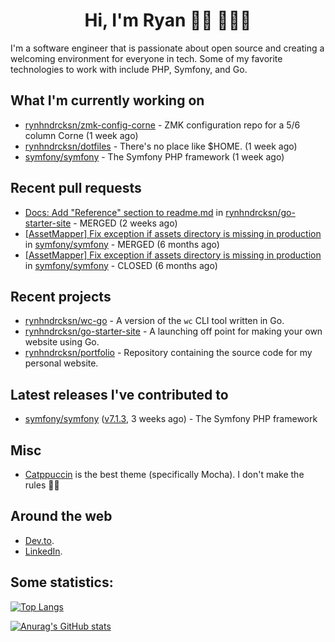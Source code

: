 <div align="center">
  <h1>Hi, I'm Ryan 👋🏻 👨🏻‍💻</h1>
</div>

I'm a software engineer that is passionate about open source and creating a welcoming environment for everyone in tech.
Some of my favorite technologies to work with include PHP, Symfony, and Go.

## What I'm currently working on

- [rynhndrcksn/zmk-config-corne](https://github.com/rynhndrcksn/zmk-config-corne) - ZMK configuration repo for a 5/6 column Corne (1 week ago)
- [rynhndrcksn/dotfiles](https://github.com/rynhndrcksn/dotfiles) - There&#39;s no place like $HOME. (1 week ago)
- [symfony/symfony](https://github.com/symfony/symfony) - The Symfony PHP framework (1 week ago)

## Recent pull requests

- [Docs: Add &#34;Reference&#34; section to readme.md](https://github.com/rynhndrcksn/go-starter-site/pull/2) in [rynhndrcksn/go-starter-site](https://github.com/rynhndrcksn/go-starter-site) - MERGED (2 weeks ago)
- [ [AssetMapper] Fix exception if assets directory is missing in production](https://github.com/symfony/symfony/pull/53701) in [symfony/symfony](https://github.com/symfony/symfony) - MERGED (6 months ago)
- [[AssetMapper] Fix exception if assets directory is missing in production](https://github.com/symfony/symfony/pull/53677) in [symfony/symfony](https://github.com/symfony/symfony) - CLOSED (6 months ago)

## Recent projects

- [rynhndrcksn/wc-go](https://github.com/rynhndrcksn/wc-go) - A version of the `wc` CLI tool written in Go.
- [rynhndrcksn/go-starter-site](https://github.com/rynhndrcksn/go-starter-site) - A launching off point for making your own website using Go.
- [rynhndrcksn/portfolio](https://github.com/rynhndrcksn/portfolio) - Repository containing the source code for my personal website.

## Latest releases I've contributed to

- [symfony/symfony](https://github.com/symfony/symfony) ([v7.1.3](https://github.com/symfony/symfony/releases/tag/v7.1.3), 3 weeks ago) - The Symfony PHP framework

## Misc
- [Catppuccin](https://github.com/catppuccin/catppuccin) is the best theme (specifically Mocha). I don't make the rules 🤷‍♂️

## Around the web
- [Dev.to](https://dev.to/rynhndrcksn).
- [LinkedIn](https://www.linkedin.com/in/rynhndrcksn/).

## Some statistics:
[![Top Langs](https://github-readme-stats.vercel.app/api/top-langs/?username=rynhndrcksn&layout=compact&theme=github_dark)](https://github.com/anuraghazra/github-readme-stats)

[![Anurag's GitHub stats](https://github-readme-stats.vercel.app/api?username=rynhndrcksn&count_private=true&show_icons=true&theme=github_dark)](https://github.com/anuraghazra/github-readme-stats)

